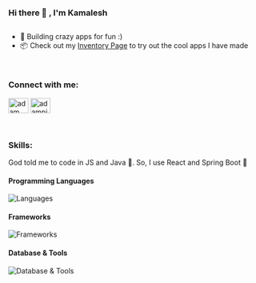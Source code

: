 ### Hi there 👋 , I'm Kamalesh

##
 - 🤯 Building crazy apps for fun :)
 - 📦 Check out my [Inventory Page](https://kams7.github.io/) to try out the cool apps I have made

<br>

<h3 align="left">Connect with me:</h3>
<p align="left">
  <a href="https://www.linkedin.com/in/kamaleshm" target="blank"><img align="center"
      src="https://raw.githubusercontent.com/rahuldkjain/github-profile-readme-generator/master/src/images/icons/Social/linked-in-alt.svg"
      alt="adam pithewan" height="30" width="40" /></a>
  <a href="https://twitter.com/ManKamalesh" target="blank"><img align="center"
      src="https://raw.githubusercontent.com/rahuldkjain/github-profile-readme-generator/master/src/images/icons/Social/twitter.svg"
      alt="adampithewan" height="30" width="40" /></a>
</p>

<br>

<h3>Skills:</h3>
<p>God told me to code in JS and Java 🥵. So, I use React and Spring Boot 🛐</p>

#### Programming Languages
![Languages](https://skillicons.dev/icons?i=java,js,c,cpp,python)

#### Frameworks
![Frameworks](https://skillicons.dev/icons?i=spring,react,django,next,flutter,html,css,tailwind)

#### Database & Tools
![Database & Tools](https://skillicons.dev/icons?i=postgres,redis,figma,git,kubernetes,docker,aws,linux)

<!--
<p align="left"> 
<a href="https://spring.io/" target="_blank" title ="springboot"> <img src="https://static.javatpoint.com/springboot/images/spring-boot-tutorial.jpg" alt="springboot" width="40" height="40" /> </a>
<a href="https://www.djangoproject.com/" title="Django"><img src="https://github.com/get-icon/geticon/raw/master/icons/django.svg" alt="Django" width="40px" height="40px"></a>
<a href="https://nextjs.org/" title="Next.js"><img src="https://github.com/get-icon/geticon/raw/master/icons/nextjs-icon.svg" alt="Next.js" width="40px" height="40px"></a>
<a href="https://isocpp.org/" title="C++"><img src="https://github.com/get-icon/geticon/raw/master/icons/c-plusplus.svg" alt="C++" width="40px" height="40px"></a>
<a href="https://www.java.com" target="_blank" rel="noreferrer"> <img  src="https://raw.githubusercontent.com/devicons/devicon/master/icons/java/java-original.svg" alt="java" width="40" height="40" /> </a>
<a href="https://www.python.org/" title="Python"><img src="https://github.com/get-icon/geticon/raw/master/icons/python.svg" alt="Python" width="40px" height="40px"></a>
<a href="https://www.w3.org/html/" target="_blank" rel="noreferrer"> <img src="https://raw.githubusercontent.com/devicons/devicon/master/icons/html5/html5-original-wordmark.svg"    alt="html5" width="40" height="40" /> </a> 
<a href="https://developer.mozilla.org/en-US/docs/Web/JavaScript" title="JavaScript"><img src="https://github.com/get-icon/geticon/raw/master/icons/javascript.svg" alt="JavaScript" width="40px" height="40px"></a>
<a href="https://reactjs.org/" title="React"><img src="https://github.com/get-icon/geticon/raw/master/icons/react.svg" alt="React" width="40px" height="40px"></a>
<a href="https://tailwindcss.com/" title="Tailwind CSS"><img src="https://github.com/get-icon/geticon/raw/master/icons/tailwindcss-icon.svg" alt="Tailwind CSS" width="40px" height="40px"></a>
<a href="https://www.postgresql.org/" title="PostgreSQL"><img src="https://github.com/get-icon/geticon/raw/master/icons/postgresql.svg" alt="PostgreSQL" width="40px" height="40px"></a>
<a href="https://git-scm.com/" title ="git"><img src="https://www.vectorlogo.zone/logos/git-scm/git-scm-icon.svg" alt="git" width="40px" height="40px"></a>
<a href="https://www.docker.com/" title="docker"><img src="https://github.com/get-icon/geticon/raw/master/icons/docker-icon.svg" alt="docker" width="40px" height="40px"></a>
</p>

<br>

<h3>Statistical Data :-</h3>
<p><img align="center"
    src="https://github-readme-stats.vercel.app/api/top-langs?username=Kams7&show_icons=true&locale=en&bg_color=0d1117&text_color=ffffff&layout=compact"
    alt="Kams7" 
    bg_color=#808080/></p>

<br>

<p>&nbsp;<img align="center" src="https://github-readme-stats.vercel.app/api?username=Kams7&show_icons=true&locale=en&bg_color=0d1117&text_color=ffffff&repo=convoychat"
    alt="adam-pw" /></p>

<br>
**Kams7/Kams7** is a ✨ _special_ ✨ repository because its `README.md` (this file) appears on your GitHub profile.

Here are some ideas to get you started:

- 🔭 I’m currently working on ...
- 🌱 I’m currently learning ...
- 👯 I’m looking to collaborate on ...
- 🤔 I’m looking for help with ...
- 💬 Ask me about ...
- 📫 How to reach me: ...
- 😄 Pronouns: ...
- ⚡ Fun fact: ...

<a href="https://en.wikipedia.org/wiki/C_(programming_language)" title="C"><img src="https://github.com/get-icon/geticon/raw/master/icons/c.svg" alt="C" width="40px" height="40px"></a>
-->
